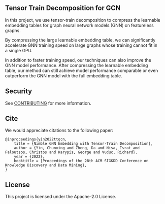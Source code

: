 ## Tensor Train Decomposition for GCN

In this project, we use tensor-train decomposition to compress the learnable embedding tables
for graph neural network models (GNN) on featureless graphs.

By compressing the large learnable embedding
table, we can significantly accelerate GNN training speed on large graphs whose training cannot
fit in a single GPU.

In addition to faster training speed, our techniques can also improve the GNN model performance.
After compressing the learnable embedding table, our method can still achieve model performance
comparable or even outperform the GNN model with the full embedding table.


## Security

See [CONTRIBUTING](CONTRIBUTING.md#security-issue-notifications) for more information.

## Cite

We would appreciate citations to the following paper:

```
@inproceedings{yin2022ttgcn,
	title = {Nimble GNN Embedding with Tensor-Train Decomposition},
	author = {Yin, Chunxing and Zheng, Da and Nisa, Israt and Faloutsos, Christos and Karypis, George and Vuduc, Richard},
	year = {2022},
	booktitle = {Proceedings of the 28th ACM SIGKDD Conference on Knowledge Discovery and Data Mining},
}
```

## License

This project is licensed under the Apache-2.0 License.

